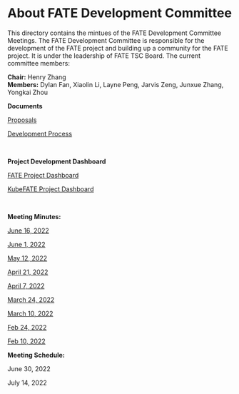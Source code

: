# About FATE Development Committee

This directory contains the mintues of the FATE Development Committee Meetings. The FATE  Development Committee is responsible for the development of the FATE project and building up a community
for the FATE project. It is under the leadership of FATE TSC Board. The current committee members:

**Chair:** Henry Zhang  
**Members:** Dylan Fan, Xiaolin Li, Layne Peng, Jarvis Zeng, Junxue Zhang, Yongkai Zhou  

  
  
**Documents**
  
[Proposals](https://github.com/FederatedAI/FATE-Community/tree/master/proposal)

[Development Process](https://github.com/FederatedAI/FATE-Community/blob/master/FederatedAI_PROJECT_PROCESS_GUIDELINE.md)


<BR>
  
**Project Development Dashboard**

[FATE Project Dashboard](https://github.com/orgs/FederatedAI/projects?type=beta)

[KubeFATE Project Dashboard](https://github.com/orgs/FederatedAI/projects/5/views/1)

<BR>

  
**Meeting Minutes:**


[June 16, 2022](FATEDevMeeting20220616.pdf) 
  
[June 1, 2022](FATEDevMeeting20220601.pdf)  

[May 12, 2022](FATEDevMeeting20220512.pdf)
  
[April 21, 2022](FATEDevMeeting20220421.pdf)

[April 7, 2022](FATEDevMeeting20220407.pdf)

[March 24, 2022](FATEDevMeeting20220324.pdf)

[March 10, 2022](FATEDevMeeting20220310.pdf)

[Feb 24, 2022](FATEDevMeeting20220224.pdf)

[Feb 10, 2022](FATEDevMeeting20220210.pdf)
  
  
**Meeting Schedule:**

June 30, 2022

July 14, 2022



